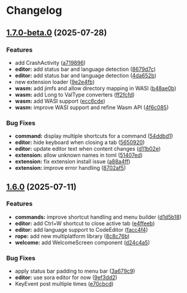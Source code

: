 # Changelog

## [1.7.0-beta.0](https://github.com/klyx-dev/klyx/compare/v1.6.0...v1.7.0-beta.0) (2025-07-28)

### Features

* add CrashActivity ([a719896](https://github.com/klyx-dev/klyx/commit/a719896f19624affd43d8e095819f3034fa6a742))
* **editor:** add status bar and language detection ([8679d7c](https://github.com/klyx-dev/klyx/commit/8679d7c156b1afa7386eaa58abc774e1e7c2a295))
* **editor:** add status bar and language detection ([4da652b](https://github.com/klyx-dev/klyx/commit/4da652b82fb650a40418e4788f921eda35179115))
* new extension loader ([9e2e4fb](https://github.com/klyx-dev/klyx/commit/9e2e4fb91947374b679ec28bfb80c5aac3c327e5))
* **wasm:** add jimfs and allow directory mapping in WASI ([b48ae0b](https://github.com/klyx-dev/klyx/commit/b48ae0b501d9da6f5c3ac30975ca54fcf8db02bf))
* **wasm:** add Long to ValType converters ([ff2fcfd](https://github.com/klyx-dev/klyx/commit/ff2fcfd727f10d16cbc707dc6c4f5317b4c3f820))
* **wasm:** add WASI support ([ecc6cde](https://github.com/klyx-dev/klyx/commit/ecc6cde2d3330c53c826e22674003a3ebf25df05))
* **wasm:** improve WASI support and refine Wasm API ([4f6c085](https://github.com/klyx-dev/klyx/commit/4f6c085da30c45ca745f32f0d4ff6c44cafdb74a))

### Bug Fixes

* **command:** display multiple shortcuts for a command ([54ddbd1](https://github.com/klyx-dev/klyx/commit/54ddbd1e0a33f9ac7398e43fc4ef1afd9c91b4e5))
* **editor:** hide keyboard when closing a tab ([5650920](https://github.com/klyx-dev/klyx/commit/56509200a3f6c376f5551013e719866b2c37d7c8))
* **editor:** update editor text when content changes ([d11b02e](https://github.com/klyx-dev/klyx/commit/d11b02e51f5252f50d12e16e110154dbc73d2285))
* **extension:** allow unknown names in toml ([51407ed](https://github.com/klyx-dev/klyx/commit/51407ed043eb3c2f54cc0071e7013bf59a1add4f))
* **extension:** fix extension install issue ([a88a4ff](https://github.com/klyx-dev/klyx/commit/a88a4ffa41e40ebf4d6b0bfb88c8c118646f3506))
* **extension:** improve error handling ([8702af5](https://github.com/klyx-dev/klyx/commit/8702af5c2008369d07e3d822f3e0294ecc3c707c))

## [1.6.0](https://github.com/klyx-dev/klyx/compare/v1.5.0...v1.6.0) (2025-07-11)

### Features

* **commands:** improve shortcut handling and menu builder ([d1d5b18](https://github.com/klyx-dev/klyx/commit/d1d5b18453857d757c49f193ed94c158e8c7f992))
* **editor:** add Ctrl+W shortcut to close active tab ([e4ffeeb](https://github.com/klyx-dev/klyx/commit/e4ffeeb637d12cc382233c9ab3a298cd46a439c8))
* **editor:** add language support to CodeEditor ([facc4f4](https://github.com/klyx-dev/klyx/commit/facc4f4c8c619a7b14c6669530a6dfc0e4a26c76))
* **rope:** add new multiplatform library ([8c8c76b](https://github.com/klyx-dev/klyx/commit/8c8c76beb0a8561b68ab887fc4ce72009b6bb768))
* **welcome:** add WelcomeScreen component ([d24c4a5](https://github.com/klyx-dev/klyx/commit/d24c4a5dfa9b14c9904ae633d10703c31ea3b879))

### Bug Fixes

* apply status bar padding to menu bar ([3a679c9](https://github.com/klyx-dev/klyx/commit/3a679c94fa8211aeea7dc47af63ab33e586a7d37))
* **editor:** use sora editor for now ([9ef3dd2](https://github.com/klyx-dev/klyx/commit/9ef3dd2c652e666b902e7f0954adb3920d9b490a))
* KeyEvent post multiple times ([e70cbcd](https://github.com/klyx-dev/klyx/commit/e70cbcdec1dd8496e9d805ac0481fb1059958f9c))
